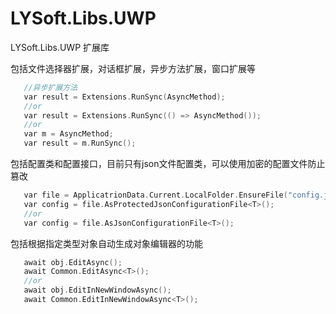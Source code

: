 # LYSoft.Libs.UWP
LYSoft.Libs.UWP 扩展库

包括文件选择器扩展，对话框扩展，异步方法扩展，窗口扩展等
```c
   //异步扩展方法
   var result = Extensions.RunSync(AsyncMethod);
   //or
   var result = Extensions.RunSync(() => AsyncMethod());
   //or
   var m = AsyncMethod; 
   var result = m.RunSync();
```
包括配置类和配置接口，目前只有json文件配置类，可以使用加密的配置文件防止篡改
```c
   var file = ApplicatrionData.Current.LocalFolder.EnsureFile("config.json");
   var config = file.AsProtectedJsonConfigurationFile<T>();
   //or
   var config = file.AsJsonConfigurationFile<T>();
```
包括根据指定类型对象自动生成对象编辑器的功能
```c
   await obj.EditAsync();
   await Common.EditAsync<T>();
   //or
   await obj.EditInNewWindowAsync();
   await Common.EditInNewWindowAsync<T>();
```
